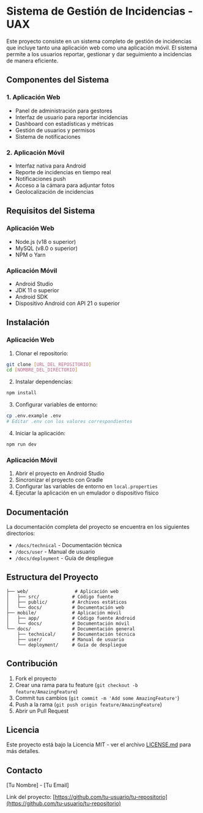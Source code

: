 # Sistema de Gestión de Incidencias - UAX

Este proyecto consiste en un sistema completo de gestión de incidencias que incluye tanto una aplicación web como una aplicación móvil. El sistema permite a los usuarios reportar, gestionar y dar seguimiento a incidencias de manera eficiente.

## Componentes del Sistema

### 1. Aplicación Web
- Panel de administración para gestores
- Interfaz de usuario para reportar incidencias
- Dashboard con estadísticas y métricas
- Gestión de usuarios y permisos
- Sistema de notificaciones

### 2. Aplicación Móvil
- Interfaz nativa para Android
- Reporte de incidencias en tiempo real
- Notificaciones push
- Acceso a la cámara para adjuntar fotos
- Geolocalización de incidencias

## Requisitos del Sistema

### Aplicación Web
- Node.js (v18 o superior)
- MySQL (v8.0 o superior)
- NPM o Yarn

### Aplicación Móvil
- Android Studio
- JDK 11 o superior
- Android SDK
- Dispositivo Android con API 21 o superior

## Instalación

### Aplicación Web
1. Clonar el repositorio:
```bash
git clone [URL_DEL_REPOSITORIO]
cd [NOMBRE_DEL_DIRECTORIO]
```

2. Instalar dependencias:
```bash
npm install
```

3. Configurar variables de entorno:
```bash
cp .env.example .env
# Editar .env con los valores correspondientes
```

4. Iniciar la aplicación:
```bash
npm run dev
```

### Aplicación Móvil
1. Abrir el proyecto en Android Studio
2. Sincronizar el proyecto con Gradle
3. Configurar las variables de entorno en `local.properties`
4. Ejecutar la aplicación en un emulador o dispositivo físico

## Documentación

La documentación completa del proyecto se encuentra en los siguientes directorios:

- `/docs/technical` - Documentación técnica
- `/docs/user` - Manual de usuario
- `/docs/deployment` - Guía de despliegue

## Estructura del Proyecto

```
├── web/                 # Aplicación web
│   ├── src/            # Código fuente
│   ├── public/         # Archivos estáticos
│   └── docs/           # Documentación web
├── mobile/             # Aplicación móvil
│   ├── app/            # Código fuente Android
│   └── docs/           # Documentación móvil
└── docs/               # Documentación general
    ├── technical/      # Documentación técnica
    ├── user/           # Manual de usuario
    └── deployment/     # Guía de despliegue
```

## Contribución

1. Fork el proyecto
2. Crear una rama para tu feature (`git checkout -b feature/AmazingFeature`)
3. Commit tus cambios (`git commit -m 'Add some AmazingFeature'`)
4. Push a la rama (`git push origin feature/AmazingFeature`)
5. Abrir un Pull Request

## Licencia

Este proyecto está bajo la Licencia MIT - ver el archivo [LICENSE.md](LICENSE.md) para más detalles.

## Contacto

[Tu Nombre] - [Tu Email]

Link del proyecto: [https://github.com/tu-usuario/tu-repositorio](https://github.com/tu-usuario/tu-repositorio) 